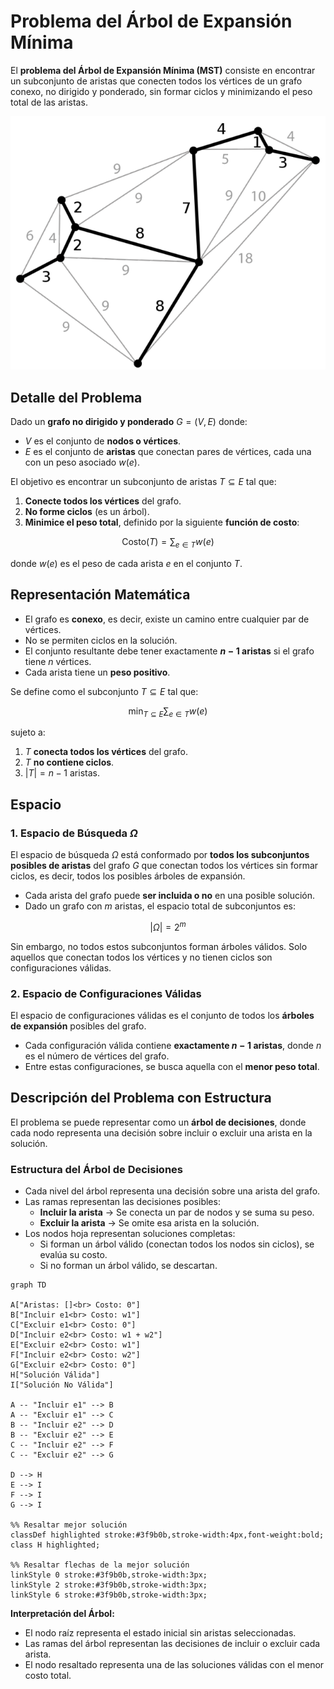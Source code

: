 # Problema del Árbol de Expansión Mínima

El **problema del Árbol de Expansión Mínima (MST)** consiste en encontrar un subconjunto de aristas que conecten todos los vértices de un grafo conexo, no dirigido y ponderado, sin formar ciclos y minimizando el peso total de las aristas.

![Ejemplo Problema](./images/problema_grafo.png "Ejemplo Problema")

## Detalle del Problema

Dado un **grafo no dirigido y ponderado** $G = (V, E)$ donde:

- $V$ es el conjunto de **nodos o vértices**.
- $E$ es el conjunto de **aristas** que conectan pares de vértices, cada una con un peso asociado $w(e)$.

El objetivo es encontrar un subconjunto de aristas $T \subseteq E$ tal que:

1. **Conecte todos los vértices** del grafo.  
2. **No forme ciclos** (es un árbol).  
3. **Minimice el peso total**, definido por la siguiente **función de costo**:

$$
\text{Costo}(T) = \sum_{e \in T} w(e)
$$

donde $w(e)$ es el peso de cada arista $e$ en el conjunto $T$.

## Representación Matemática

- El grafo es **conexo**, es decir, existe un camino entre cualquier par de vértices.  
- No se permiten ciclos en la solución.  
- El conjunto resultante debe tener exactamente **$n-1$ aristas** si el grafo tiene $n$ vértices.  
- Cada arista tiene un **peso positivo**.  

Se define como el subconjunto $T \subseteq E$ tal que:

$$
\min_{T \subseteq E} \sum_{e \in T} w(e)
$$

sujeto a:

1. $T$ **conecta todos los vértices** del grafo.  
2. $T$ **no contiene ciclos**.  
3. $|T| = n - 1$ aristas.

## Espacio

### 1. Espacio de Búsqueda $\Omega$

El espacio de búsqueda $\Omega$ está conformado por **todos los subconjuntos posibles de aristas** del grafo $G$ que conectan todos los vértices sin formar ciclos, es decir, todos los posibles árboles de expansión.

- Cada arista del grafo puede **ser incluida o no** en una posible solución.
- Dado un grafo con $m$ aristas, el espacio total de subconjuntos es:

$$
|\Omega| = 2^m
$$

Sin embargo, no todos estos subconjuntos forman árboles válidos. Solo aquellos que conectan todos los vértices y no tienen ciclos son configuraciones válidas.

### 2. Espacio de Configuraciones Válidas

El espacio de configuraciones válidas es el conjunto de todos los **árboles de expansión** posibles del grafo.

- Cada configuración válida contiene **exactamente $n-1$ aristas**, donde $n$ es el número de vértices del grafo.
- Entre estas configuraciones, se busca aquella con el **menor peso total**.

## Descripción del Problema con Estructura

El problema se puede representar como un **árbol de decisiones**, donde cada nodo representa una decisión sobre incluir o excluir una arista en la solución.

### Estructura del Árbol de Decisiones

- Cada nivel del árbol representa una decisión sobre una arista del grafo.
- Las ramas representan las decisiones posibles:
  - **Incluir la arista** → Se conecta un par de nodos y se suma su peso.
  - **Excluir la arista** → Se omite esa arista en la solución.
- Los nodos hoja representan soluciones completas:
  - Si forman un árbol válido (conectan todos los nodos sin ciclos), se evalúa su costo.
  - Si no forman un árbol válido, se descartan.

```mermaid
graph TD

A["Aristas: []<br> Costo: 0"]
B["Incluir e1<br> Costo: w1"]
C["Excluir e1<br> Costo: 0"]
D["Incluir e2<br> Costo: w1 + w2"]
E["Excluir e2<br> Costo: w1"]
F["Incluir e2<br> Costo: w2"]
G["Excluir e2<br> Costo: 0"]
H["Solución Válida"]
I["Solución No Válida"]

A -- "Incluir e1" --> B
A -- "Excluir e1" --> C
B -- "Incluir e2" --> D
B -- "Excluir e2" --> E
C -- "Incluir e2" --> F
C -- "Excluir e2" --> G

D --> H
E --> I
F --> I
G --> I

%% Resaltar mejor solución
classDef highlighted stroke:#3f9b0b,stroke-width:4px,font-weight:bold;
class H highlighted;

%% Resaltar flechas de la mejor solución
linkStyle 0 stroke:#3f9b0b,stroke-width:3px;
linkStyle 2 stroke:#3f9b0b,stroke-width:3px;
linkStyle 6 stroke:#3f9b0b,stroke-width:3px;
```

**Interpretación del Árbol:**

- El nodo raíz representa el estado inicial sin aristas seleccionadas.
- Las ramas del árbol representan las decisiones de incluir o excluir cada arista.
- El nodo resaltado representa una de las soluciones válidas con el menor costo total.
